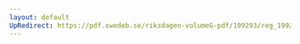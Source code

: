 ```yaml
---
layout: default
UpRedirect: https://pdf.swedeb.se/riksdagen-volumeG-pdf/199293/reg_199293/reg_199293_0441.pdf
---
```

